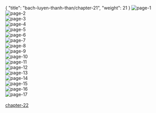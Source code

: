{ "title": "bach-luyen-thanh-than/chapter-21", "weight": 21 }
<img src="bach-luyen-thanh-than_0021_01-0977bf49d3296bb2544a27c3db77006c.webp" alt="page-1" origin="http://storage.fshare.vn/Test-vechai/1501561889-Bach-Luyen-Thanh-Than-Chapter-20-02.jpg"><br/>
<img src="bach-luyen-thanh-than_0021_02-43d70742b84ca7b8795fcbe70288094e.webp" alt="page-2" origin="http://storage.fshare.vn/Test-vechai/1501561889-Bach-Luyen-Thanh-Than-Chapter-20-03.jpg"><br/>
<img src="bach-luyen-thanh-than_0021_03-d88989a88524c7cf69b5f69cc513a556.webp" alt="page-3" origin="http://storage.fshare.vn/Test-vechai/1501561889-Bach-Luyen-Thanh-Than-Chapter-20-04.jpg"><br/>
<img src="bach-luyen-thanh-than_0021_04-411b76aee8b3f1ac6ba76e861004d196.webp" alt="page-4" origin="http://storage.fshare.vn/Test-vechai/1501561889-Bach-Luyen-Thanh-Than-Chapter-20-05.jpg"><br/>
<img src="bach-luyen-thanh-than_0021_05-3b9bdadff41dc583af6201d6d1ca0a6b.webp" alt="page-5" origin="http://storage.fshare.vn/Test-vechai/1501561889-Bach-Luyen-Thanh-Than-Chapter-20-06.jpg"><br/>
<img src="bach-luyen-thanh-than_0021_06-c44d5a2ed61dff7912fc7e0e8c3a2b02.webp" alt="page-6" origin="http://storage.fshare.vn/Test-vechai/1501561889-Bach-Luyen-Thanh-Than-Chapter-20-07.jpg"><br/>
<img src="bach-luyen-thanh-than_0021_07-d1f04ded0185ca734fd11aae3cbd198c.webp" alt="page-7" origin="http://storage.fshare.vn/Test-vechai/1501561889-Bach-Luyen-Thanh-Than-Chapter-20-08.jpg"><br/>
<img src="bach-luyen-thanh-than_0021_08-195ab603ccd8bf6212d5becfe7385de5.webp" alt="page-8" origin="http://storage.fshare.vn/Test-vechai/1501561889-Bach-Luyen-Thanh-Than-Chapter-20-09.jpg"><br/>
<img src="http://adx.kul.vn/www/delivery/avw.php?zoneid=263&amp;cb=1524452018&amp;n=af995ff0" alt="page-9" origin="http://adx.kul.vn/www/delivery/avw.php?zoneid=263&amp;cb=1524452018&amp;n=af995ff0"><br/>
<img src="bach-luyen-thanh-than_0021_10-a31cb08227089b020e94dca0f4c95a8a.webp" alt="page-10" origin="http://storage.fshare.vn/Test-vechai/1501561889-Bach-Luyen-Thanh-Than-Chapter-20-10.jpg"><br/>
<img src="bach-luyen-thanh-than_0021_11-7b9d93ec69a9888d7e71afe18e5e7131.webp" alt="page-11" origin="http://storage.fshare.vn/Test-vechai/1501561889-Bach-Luyen-Thanh-Than-Chapter-20-11.jpg"><br/>
<img src="bach-luyen-thanh-than_0021_12-97320e6b0c8313d997360af07226f383.webp" alt="page-12" origin="http://storage.fshare.vn/Test-vechai/1501561889-Bach-Luyen-Thanh-Than-Chapter-20-12.jpg"><br/>
<img src="bach-luyen-thanh-than_0021_13-2eae0011b39119b2e822e4b4b991e1a5.webp" alt="page-13" origin="http://storage.fshare.vn/Test-vechai/1501561889-Bach-Luyen-Thanh-Than-Chapter-20-13.jpg"><br/>
<img src="bach-luyen-thanh-than_0021_14-440f99e7e2f95614569e9cc22cf1786f.webp" alt="page-14" origin="http://storage.fshare.vn/Test-vechai/1501561889-Bach-Luyen-Thanh-Than-Chapter-20-14.jpg"><br/>
<img src="bach-luyen-thanh-than_0021_15-33cfd1486da52b418588224047e6dadd.webp" alt="page-15" origin="http://storage.fshare.vn/Test-vechai/1501561889-Bach-Luyen-Thanh-Than-Chapter-20-15.jpg"><br/>
<img src="bach-luyen-thanh-than_0021_16-b3a7e8f8f9e3308e10bcf3ef8df7da0c.webp" alt="page-16" origin="http://storage.fshare.vn/Test-vechai/1501561889-Bach-Luyen-Thanh-Than-Chapter-20-16.jpg"><br/>
<img src="bach-luyen-thanh-than_0021_17-800x1151-e644c4f8977b1d571c8e2efe6178c8b3.webp" alt="page-17" origin="http://storage.fshare.vn/Test-vechai/1501561889-Bach-Luyen-Thanh-Than-Chapter-20-17.jpg"><br/>
<br/><a class="nextchap" href="/bach-luyen-thanh-than/chapter-22">chapter-22</a>
